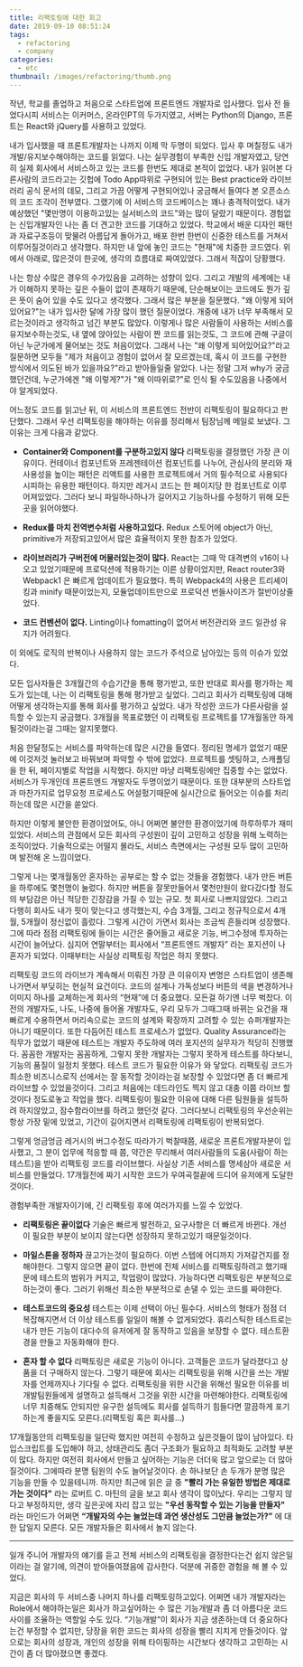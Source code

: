 ```yaml
---
title: 리팩토링에 대한 회고
date: 2019-09-10 08:51:24
tags:
  - refactoring
  - company
categories:
  - etc
thumbnail: /images/refactoring/thumb.png
---
```


작년, 학교를 졸업하고 처음으로 스타트업에 프론트엔드 개발자로 입사했다. 입사 전 들었다시피 서비스는 이커머스, 온라인PT의 두가지였고, 서버는 Python의 Django, 프론트는 React와 jQuery를 사용하고 있었다.

내가 입사했을 때 프론트개발자는 나까지 이제 막 두명이 되었다. 입사 후 며칠정도 내가 개발/유지보수해야하는 코드를 읽었다. 나는 실무경험이 부족한 신입 개발자였고, 당연히 실제 회사에서 서비스하고 있는 코드를 한번도 제대로 본적이 없었다. 내가 읽어본 다른사람의 코드라고는 깃헙에 Todo App따위로 구현되어 있는 Best practice와 라이브러리 공식 문서의 데모, 그리고 가끔 어떻게 구현되어있나 궁금해서 들여다 본 오픈소스의 코드 조각이 전부였다. 그랬기에 이 서비스의 코드베이스는 꽤나 충격적이었다. 내가 예상했던 "몇만명이 이용하고있는 실서비스의 코드"와는 많이 달랐기 때문이다. 경험없는 신입개발자인 나는 좀 더 견고한 코드를 기대하고 있었다. 학교에서 배운 디자인 패턴과 자료구조등이 맞물려 아름답게 돌아가고, 배포 한번 한번이 신중한 테스트를 거쳐서 이루어질것이라고 생각했다. 하지만 내 앞에 놓인 코드는 "현재"에 치중한 코드였다. 위에서 아래로, 많은것이 한곳에, 생각의 흐름대로 짜여있었다. 그래서 적잖이 당황했다.

나는 항상 수많은 경우의 수가있음을 고려하는 성향이 있다. 그리고 개발의 세계에는 내가 이해하지 못하는 깊은 수들이 없이 존재하기 때문에, 단순해보이는 코드에도 뭔가 깊은 뜻이 숨어 있을 수도 있다고 생각했다. 그래서 많은 부분을 질문했다. "왜 이렇게 되어있어요?"는 내가 입사한 달에 가장 많이 했던 질문이었다. 개중에 내가 너무 부족해서 모르는것이라고 생각하고 넘긴 부분도 많았다. 이렇게나 많은 사람들이 사용하는 서비스를 유지보수하는것도, 내 옆에 앉아있는 사람이 짠 코드를 읽는것도, 그 코드에 관해 구글이 아닌 누군가에게 물어보는 것도 처음이었다. 그래서 나는 "왜 이렇게 되어있어요?"라고 질문하면 모두들 "제가 처음이고 경험이 없어서 잘 모르겠는데, 혹시 이 코드를 구현한 방식에서 의도된 바가 있을까요?"라고 받아들일줄 알았다. 나는 정말 그저 why가 궁금했던건데, 누군가에겐 "왜 이렇게?"가 "왜 이따위로?"로 인식 될 수도있음을 나중에서야 알게되었다.

어느정도 코드를 읽고난 뒤, 이 서비스의 프론트엔드 전반이 리팩토링이 필요하다고 판단했다. 그래서 우선 리팩토링을 해야하는 이유를 정리해서 팀장님께 메일로 보냈다. 그 이유는 크게 다음과 같았다.

- **Container와 Component를 구분하고있지 않다**
  리팩토링을 결정했던 가장 큰 이유이다. 컨테이너 컴포넌트와 프레젠테이션 컴포넌트를 나누어, 관심사의 분리와 재사용성을 높이는 패턴은 리액트를 사용한 프로젝트에서 거의 필수적으로 사용되다시피하는 유용한 패턴이다. 하지만 레거시 코드는 한 페이지당 한 컴포넌트로 이루어져있었다. 그러다 보니 파일하나하나가 길어지고 기능하나를 수정하기 위해 모든 곳을 읽어야했다.

- **Redux를 마치 전역변수처럼 사용하고있다.**
  Redux 스토어에 object가 아닌, primitive가 저장되고있어서 많은 효율적이지 못한 참조가 있었다.

- **라이브러리가 구버전에 머물러있는것이 많다.**
  React는 그때 막 대격변의 v16이 나오고 있었기때문에 프로덕션에 적용하기는 이른 상황이었지만, React router3와 Webpack1 은 빠르게 업데이트가 필요했다. 특히 Webpack4의 사용은 트리셰이킹과 minify 때문이었는지, 모듈업데이트만으로 프로덕션 번들사이즈가 절반이상줄었다.

- **코드 컨벤션이 없다.**
  Linting이나 fomatting이 없어서 버전관리와 코드 일관성 유지가 어려웠다.

이 외에도 로직의 반복이나 사용하지 않는 코드가 주석으로 남아있는 등의 이슈가 있었다.

모든 입사자들은 3개월간의 수습기간을 통해 평가받고, 또한 반대로 회사를 평가하는 제도가 있는데, 나는 이 리팩토링을 통해 평가받고 싶었다. 그리고 회사가 리팩토링에 대해 어떻게 생각하는지를 통해 회사를 평가하고 싶었다. 내가 작성한 코드가 다른사람을 설득할 수 있는지 궁금했다. 3개월을 목표로했던 이 리팩토링 프로젝트를 17개월동안 하게될것이라는걸 그때는 알지못했다.

처음 한달정도는 서비스를 파악하는데 많은 시간을 들였다. 정리된 명세가 없었기 때문에 이것저것 눌러보고 바꿔보며 파악할 수 밖에 없었다. 프로젝트를 셋팅하고, 스캐폴딩을 한 뒤, 페이지별로 작업을 시작했다. 하지만 마냥 리팩토링에만 집중할 수는 없었다. 서비스가 두개인데 프론트엔드 개발자도 두명이었기 때문이다. 또한 대부분의 스타트업과 마찬가지로 업무요청 프로세스도 어설펐기때문에 실시간으로 들어오는 이슈를 처리하는데 많은 시간을 쏟았다.

하지만 이렇게 불안한 환경이었어도, 아니 어쩌면 불안한 환경이었기에 하루하루가 재미있었다. 서비스의 관점에서 모든 회사의 구성원이 깊이 고민하고 성장을 위해 노력하는 조직이었다. 기술적으로는 어떨지 몰라도, 서비스 측면에서는 구성원 모두 많이 고민하며 발전해 온 느낌이었다.

그렇게 나는 몇개월동안 혼자하는 공부로는 할 수 없는 것들을 경험했다. 내가 만든 버튼을 하루에도 몇천명이 눌렀다. 하지만 버튼을 잘못만들어서 몇천만원이 왔다갔다할 정도의 부담감은 아닌 적당한 긴장감을 가질 수 있는 규모. 첫 회사로 나쁘지않았다. 그리고 다행히 회사도 내가 핏이 맞는다고 생각했는지, 수습 3개월, 그리고 정규직으로서 4개월, 5개월이 정신없이 흘렀다.
그렇게 시간이 가면서 회사는 조금씩 흔들리며 성장했다. 그에 따라 점점 리팩토링에 들이는 시간은 줄어들고 새로운 기능, 버그수정에 투자하는 시간이 늘어났다. 심지어 연말부터는 회사에서 “프론트엔드 개발자” 라는 포지션이 나 혼자가 되었다. 이때부터는 사실상 리팩토링 작업은 하지 못했다.

리팩토링 코드의 라이브가 계속해서 미뤄진 가장 큰 이유이자 변명은 스타트업이 생존해나가면서 부딪히는 현실적 요건이다. 코드의 설계나 가독성보다 버튼의 색을 변경하거나 이미지 하나를 교체하는게 회사의 “현재”에 더 중요했다. 모든걸 하기엔 너무 벅찼다. 이전의 개발자도, 나도, 나중에 들어올 개발자도, 우리 모두가 그때그때 바뀌는 요건을 재빠르게 수용하면서 머리속으로는 코드의 설계와 확장까지 고려할 수 있는 슈퍼개발자는 아니기 때문이다.
또한 다듬어진 테스트 프로세스가 없었다. Quality Assurance라는 직무가 없었기 때문에 테스트는 개발자 주도하에 여러 포지션의 실무자가 적당히 진행했다. 꼼꼼한 개발자는 꼼꼼하게, 그렇지 못한 개발자는 그렇지 못하게 테스트를 하다보니, 기능의 품질이 일정치 못했다. 테스트 코드가 필요한 이유가 와 닿았다. 리팩토링 코드가 최소한 비즈니스로직 선에서는 잘 동작할 것이라는걸 보장할 수 있었다면 좀 더 빠르게 라이브할 수 있었을것이다. 그리고 처음에는 데드라인도 찍지 않고 대충 이쯤 라이브 할 것이다 정도로놓고 작업을 했다. 리팩토링이 필요한 이유에 대해 다른 팀원들을 설득하려 하지않았고, 잠수함라이브를 하려고 했던것 같다. 그러다보니 리팩토링의 우선순위는 항상 가장 밑에 있었고, 기간이 길어지면서 리팩토링에 리팩토링이 반복되었다.

그렇게 엉금엉금 레거시의 버그수정도 따라가기 벅찰때쯤, 새로운 프론트개발자분이 입사했고, 그 분이 업무에 적응할 때 쯤, 약간은 무리해서 여러사람들의 도움(사람이 하는 테스트)을 받아 리팩토링 코드를 라이브했다. 사실상 기존 서비스를 명세삼아 새로운 서비스를 만들었다. 17개월전에 짜기 시작한 코드가 우여곡절끝에 드디어 유저에게 도달한것이다.

경험부족한 개발자이기에, 긴 리팩토링 후에 여러가지를 느낄 수 있었다.

- **리팩토링은 끝이없다**
  기술은 빠르게 발전하고, 요구사항은 더 빠르게 바뀐다. 개선이 필요한 부분이 보이지 않는다면 성장하지 못하고있기 때문일것이다.

- **마일스톤을 정하자**
  끊고가는것이 필요하다. 이번 스텝에 어디까지 가져갈건지를 정해야한다. 그렇지 않으면 끝이 없다.
  한번에 전체 서비스를 리팩토링하려고 했기때문에 테스트의 범위가 커지고, 작업량이 많았다. 가능하다면 리팩토링은 부분적으로 하는것이 좋다. 그러기 위해선 최소한 부분적으로 손댈 수 있는 코드를 짜야한다.

- **테스트코드의 중요성**
  테스트는 이제 선택이 아닌 필수다. 서비스의 형태가 점점 더 복잡해지면서 더 이상 테스트를 일일이 해볼 수 없게되었다. 휴리스틱한 테스트로는 내가 만든 기능이 대다수의 유저에게 잘 동작하고 있음을 보장할 수 없다. 테스트환경을 만들고 자동화해야 한다.

- **혼자 할 수 없다**
  리팩토링은 새로운 기능이 아니다. 고객들은 코드가 달라졌다고 상품을 더 구매하지 않는다. 그렇기 때문에 회사는 리팩토링을 위해 시간을 쓰는 개발자를 언제까지나 기다릴 수 없다. 리팩토링을 위한 시간을 위해선 필요한 이유를 비개발팀원들에게 설명하고 설득해서 그것을 위한 시간을 마련해야한다. 리팩토링에 너무 치중해도 안되지만 유구한 설득에도 회사를 설득하기 힘들다면 깔끔하게 포기하는게 좋을지도 모른다.(리팩토링 혹은 회사를…)

17개월동안의 리팩토링을 일단락 했지만 여전히 수정하고 싶은것들이 많이 남아있다. 타입스크립트를 도입해야 하고, 상태관리도 좀더 구조화가 필요하고 최적화도 고려할 부분이 많다. 하지만 여전히 회사에서 만들고 싶어하는 기능은 더더욱 많고 앞으로는 더 많아질것이다. 그에따라 분명 팀원의 수도 늘어날것이다. 손 하나보단 손 두개가 분명 많은 기능을 만들 수 있을테니까. 하지만 최근에 읽은 글 중 **"빨리 가는 유일한 방법은 제대로 가는 것이다"** 라는 로버트 C. 마틴의 글을 보고 회사 생각이 많이났다. 우리는 그렇지 않다고 부정하지만, 생각 깊은곳에 자리 잡고 있는 **"우선 동작할 수 있는 기능을 만들자"** 라는 마인드가 어쩌면 **“개발자의 수는 늘었는데 과연 생산성도 그만큼 늘었는가?”** 에 대한 답일지 모른다. 모든 개발자들은 회사에서 놀지 않는다.

---

일개 주니어 개발자의 얘기를 듣고 전체 서비스의 리팩토링을 결정한다는건 쉽지 않은일이라는 걸 알기에, 의견이 받아들여졌음에 감사한다. 덕분에 귀중한 경험을 해 볼 수 있었다.

지금은 회사의 두 서비스중 나머지 하나를 리팩토링하고있다. 어쩌면 내가 개발자라는 Role에서 해야하는일은 회사가 하고싶어하는 수 많은 기능개발과 좀 더 아름다운 코드 사이를 조율하는 역할일 수도 있다. “기능개발”이 회사가 지금 생존하는데 더 중요하다는건 부정할 수 없지만, 당장을 위한 코드는 회사의 성장을 빨리 지치게 만들것이다. 앞으로는 회사의 성장과, 개인의 성장을 위해 타이핑하는 시간보다 생각하고 고민하는 시간이 좀 더 많아졌으면 좋겠다.
